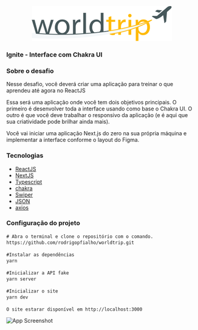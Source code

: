 <P align="center">
    <img src="https://github.com/rodrigopfialho/worldtrip/blob/main/public/images/Logo.svg" />
</p>

<h3>Ignite - Interface com Chakra UI</h3>

<h3>Sobre o desafio</h3>
<p>Nesse desafio, você deverá criar uma aplicação para treinar o que aprendeu até agora no ReactJS

Essa será uma aplicação onde você tem dois objetivos principais. O primeiro é desenvolver toda a interface usando como base o Chakra UI. O outro é que você deve trabalhar o responsivo da aplicação (e é aqui que sua criatividade pode brilhar ainda mais).

Você vai iniciar uma aplicação Next.js do zero na sua própria máquina e implementar a interface conforme o layout do Figma.
</p>

<h3>Tecnologias</h3>

- [ReactJS](https://reactjs.org/)
- [NextJS](https://nextjs.org/)
- [Typescript](https://www.typescriptlang.org/)
- [chakra](https://chakra-ui.com/)
- [Swiper](https://swiperjs.com/)
- [JSON](https://www.json.org/json-en.html)
- [axios](https://github.com/axios/axios)

<h3>Configuração do projeto</h3>

```
# Abra o terminal e clone o repositório com o comando.
https://github.com/rodrigopfialho/worldtrip.git

#Instalar as dependências 
yarn

#Inicializar a API fake
yarn server

#Inicializar o site
yarn dev
 
O site estarar disponível em http://localhost:3000
```

![App Screenshot]()